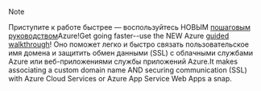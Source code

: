 
> [!NOTE]
> <span data-ttu-id="65715-101">Приступите к работе быстрее — воспользуйтесь НОВЫМ [пошаговым руководством](http://support.microsoft.com/kb/2990804)Azure!</span><span class="sxs-lookup"><span data-stu-id="65715-101">Get going faster--use the NEW Azure [guided walkthrough](http://support.microsoft.com/kb/2990804)!</span></span>  <span data-ttu-id="65715-102">Оно поможет легко и быстро связать пользовательское имя домена и защитить обмен данными (SSL) с облачными службами Azure или веб-приложениями службы приложений Azure.</span><span class="sxs-lookup"><span data-stu-id="65715-102">It makes associating a custom domain name AND securing communication (SSL) with Azure Cloud Services or Azure App Service Web Apps a snap.</span></span>
> 
> 

